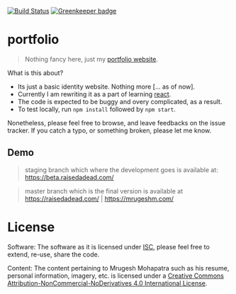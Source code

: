 [![Build Status][build-status-img]][build-status]
[![Greenkeeper badge][greenkeeper-badge-img]][greenkeeper-badge]
# portfolio

> Nothing fancy here, just my [portfolio website][personal-website].

What is this about?

- Its just a basic identity website. Nothing more [... as of now].
- Currently I am rewriting it as  a part of learning [react][react-website].
- The code is expected to be buggy and overy complicated, as a result.
- To test locally, run `npm install` followed by `npm start`.

Nonetheless, please feel free to browse, and leave feedbacks on the issue tracker. If you catch a typo, or something broken, please let me know.

## Demo

> staging branch which where the development goes is available at: <https://beta.raisedadead.com/>

> master branch which is the final version is available at <https://raisedadead.com/> | <https://mrugeshm.com/>

# License

Software:
The software as it is licensed under [ISC](LICENSE), please feel free to extend, re-use, share the code.

Content:
The content pertaining to Mrugesh Mohapatra such as his resume, personal information, imagery, etc. is licensed under a [Creative Commons Attribution-NonCommercial-NoDerivatives 4.0 International License](by-nc-nd-4).

[build-status-img]: https://travis-ci.org/raisedadead/portfolio.svg?branch=staging
[build-status]: https://travis-ci.org/raisedadead/portfolio
[greenkeeper-badge-img]: https://badges.greenkeeper.io/raisedadead/portfolio.svg
[greenkeeper-badge]: https://greenkeeper.io/

[personal-website]: https://raisedadead.com
[react-website]: https://reactjs.org
[by-nc-nd-4]: https://creativecommons.org/licenses/by-nc-nd/4.0/